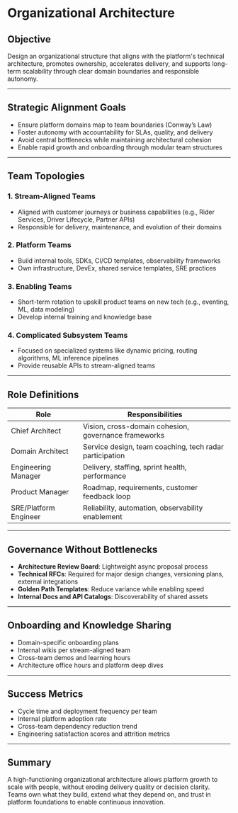 # Organizational Architecture

## Objective
Design an organizational structure that aligns with the platform's technical architecture, promotes ownership, accelerates delivery, and supports long-term scalability through clear domain boundaries and responsible autonomy.

---

## Strategic Alignment Goals
- Ensure platform domains map to team boundaries (Conway’s Law)
- Foster autonomy with accountability for SLAs, quality, and delivery
- Avoid central bottlenecks while maintaining architectural cohesion
- Enable rapid growth and onboarding through modular team structures

---

## Team Topologies

### 1. **Stream-Aligned Teams**
- Aligned with customer journeys or business capabilities (e.g., Rider Services, Driver Lifecycle, Partner APIs)
- Responsible for delivery, maintenance, and evolution of their domains

### 2. **Platform Teams**
- Build internal tools, SDKs, CI/CD templates, observability frameworks
- Own infrastructure, DevEx, shared service templates, SRE practices

### 3. **Enabling Teams**
- Short-term rotation to upskill product teams on new tech (e.g., eventing, ML, data modeling)
- Develop internal training and knowledge base

### 4. **Complicated Subsystem Teams**
- Focused on specialized systems like dynamic pricing, routing algorithms, ML inference pipelines
- Provide reusable APIs to stream-aligned teams

---

## Role Definitions

| Role | Responsibilities |
|------|------------------|
| Chief Architect | Vision, cross-domain cohesion, governance frameworks |
| Domain Architect | Service design, team coaching, tech radar participation |
| Engineering Manager | Delivery, staffing, sprint health, performance |
| Product Manager | Roadmap, requirements, customer feedback loop |
| SRE/Platform Engineer | Reliability, automation, observability enablement |

---

## Governance Without Bottlenecks
- **Architecture Review Board**: Lightweight async proposal process
- **Technical RFCs**: Required for major design changes, versioning plans, external integrations
- **Golden Path Templates**: Reduce variance while enabling speed
- **Internal Docs and API Catalogs**: Discoverability of shared assets

---

## Onboarding and Knowledge Sharing
- Domain-specific onboarding plans
- Internal wikis per stream-aligned team
- Cross-team demos and learning hours
- Architecture office hours and platform deep dives

---

## Success Metrics
- Cycle time and deployment frequency per team
- Internal platform adoption rate
- Cross-team dependency reduction trend
- Engineering satisfaction scores and attrition metrics

---

## Summary
A high-functioning organizational architecture allows platform growth to scale with people, without eroding delivery quality or decision clarity. Teams own what they build, extend what they depend on, and trust in platform foundations to enable continuous innovation.
